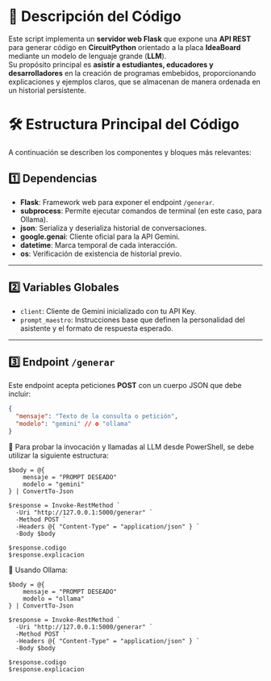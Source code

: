 # 🧩 Descripción del Código

Este script implementa un **servidor web Flask** que expone una **API REST** para generar código en **CircuitPython** orientado a la placa **IdeaBoard** mediante un modelo de lenguaje grande (**LLM**).  
Su propósito principal es **asistir a estudiantes, educadores y desarrolladores** en la creación de programas embebidos, proporcionando explicaciones y ejemplos claros, que se almacenan de manera ordenada en un historial persistente.


# 🛠️ Estructura Principal del Código

A continuación se describen los componentes y bloques más relevantes:


## 1️⃣ Dependencias

- **Flask**: Framework web para exponer el endpoint `/generar`.
- **subprocess**: Permite ejecutar comandos de terminal (en este caso, para Ollama).
- **json**: Serializa y deserializa historial de conversaciones.
- **google.genai**: Cliente oficial para la API Gemini.
- **datetime**: Marca temporal de cada interacción.
- **os**: Verificación de existencia de historial previo.

---

## 2️⃣ Variables Globales

- `client`: Cliente de Gemini inicializado con tu API Key.
- `prompt_maestro`: Instrucciones base que definen la personalidad del asistente y el formato de respuesta esperado.

---

## 3️⃣ Endpoint `/generar`

Este endpoint acepta peticiones **POST** con un cuerpo JSON que debe incluir:

```json
{
  "mensaje": "Texto de la consulta o petición",
  "modelo": "gemini" // o "ollama"
}
```

📄 Para probar la invocación y llamadas al LLM desde PowerShell, se debe utilizar la siguiente estructura:
```
$body = @{
    mensaje = "PROMPT DESEADO"
    modelo = "gemini"
} | ConvertTo-Json

$response = Invoke-RestMethod `
  -Uri "http://127.0.0.1:5000/generar" `
  -Method POST `
  -Headers @{ "Content-Type" = "application/json" } `
  -Body $body

$response.codigo
$response.explicacion
```

🦙 Usando Ollama:
```
$body = @{
    mensaje = "PROMPT DESEADO"
    modelo = "ollama"
} | ConvertTo-Json

$response = Invoke-RestMethod `
  -Uri "http://127.0.0.1:5000/generar" `
  -Method POST `
  -Headers @{ "Content-Type" = "application/json" } `
  -Body $body

$response.codigo
$response.explicacion
```
